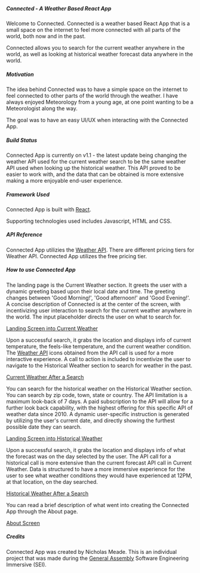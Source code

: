 ##### Connected - A Weather Based React App

Welcome to Connected. Connected is a weather based React App that is a small space on the internet to feel more connected with all parts of the world, both now and in the past.

Connected allows you to search for the current weather anywhere in the world, as well as looking at historical weather forecast data anywhere in the world.

##### Motivation

The idea behind Connected was to have a simple space on the internet to feel connected to other parts of the world through the weather. I have always enjoyed Meteorology from a young age, at one point wanting to be a Meteorologist along the way.

The goal was to have an easy UI/UX when interacting with the Connected App.

##### Build Status

Connected App is currently on v1.1 - the latest update being changing the weather API used for the current weather search to be the same weather API used when looking up the historical weather. This API proved to be easier to work with, and the data that can be obtained is more extensive making a more enjoyable end-user experience.

##### Framework Used

Connected App is built with [React](https://reactjs.org/).

Supporting technologies used includes Javascript, HTML and CSS.

##### API Reference

Connected App utilizies the [Weather API](https://www.weatherapi.com/). There are different pricing tiers for Weather API. Connected App utilizes the free pricing tier.

##### How to use Connected App

The landing page is the Current Weather section. It greets the user with a dynamic greeting based upon their local date and time. The greeting changes between 'Good Morning!', 'Good afternoon!' and 'Good Evening!'. A concise description of Connected is at the center of the screen, with incentivizing user interaction to search for the current weather anywhere in the world. The input placeholder directs the user on what to search for.

[Landing Screen into Current Weather](https://i.imgur.com/iw9GBAC.png)

Upon a successful search, it grabs the location and displays info of current temperature, the feels-like temperature, and the current weather condition. The [Weather API](https://www.weatherapi.com/) icons obtained from the API call is used for a more interactive experience. A call to action is included to incentivize the user to navigate to the Historical Weather section to search for weather in the past.

[Current Weather After a Search](https://i.imgur.com/P2nQokB.png)

You can search for the historical weather on the Historical Weather section. You can search by zip code, town, state or country. The API limitation is a maximum look-back of 7 days. A paid subscription to the API will allow for a further look back capability, with the highest offering for this specific API of weather data since 2010. A dynamic user-specific instruction is generated by utilizing the user's current date, and directly showing the furthest possible date they can search.

[Landing Screen into Historical Weather](https://i.imgur.com/Ukpkcem.png)

Upon a successful search, it grabs the location and displays info of what the forecast was on the day selected by the user. The API call for a historical call is more extensive than the current forecast API call in Current Weather. Data is structured to have a more immersive experience for the user to see what weather conditions they would have experienced at 12PM, at that location, on the day searched.

[Historical Weather After a Search](https://i.imgur.com/m2l3uSl.png)

You can read a brief description of what went into creating the Connected App through the About page.

[About Screen](https://i.imgur.com/QbAiRjY.png)

##### Credits

Connected App was created by Nicholas Meade. This is an individual project that was made during the [General Assembly](https://generalassemb.ly/) Software Engineering Immersive (SEI).